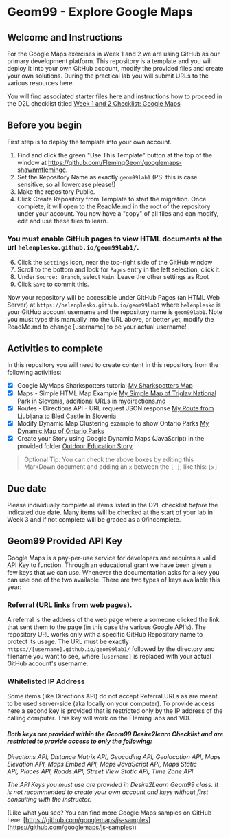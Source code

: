 # Geom99 - Explore Google Maps 

## Welcome and Instructions

For the Google Maps exercises in Week 1 and 2 we are using GitHub as our primary development platform. This repository is a template and you will deploy it into your own GitHub account, modify the provided files and create your own solutions. During the practical lab you will submit URLs to the various resources here. 

You will find associated starter files here and instructions how to proceed in the D2L checklist titled [Week 1 and 2 Checklist: Google Maps](https://fleming.desire2learn.com/d2l/lms/checklist/viewchecklist.d2l?checklistId=19116&ou=210866)

## Before you begin

First step is to deploy the template into your own account. 

1. Find and click the green "Use This Template" button at the top of the window at https://github.com/FlemingGeom/googlemaps-shawnmflemingc.
2. Set the Repository Name as exactly `geom99lab1` (PS: this is case sensitive, so all lowercase please!)
3. Make the repository Public. 
4. Click Create Repository from Template to start the migration. Once complete, it will open to the ReadMe.md in the root of the repository under your account. You now have a "copy" of all files and can modify, edit and use these files to learn. 

### You must enable GitHub pages to view HTML documents at the url `helenplesko.github.io/geom99lab1/`. 

6. Click the `Settings` icon, near the top-right side of the GitHub window
7. Scroll to the bottom and look for `Pages` entry in the left selection, click it. 
8. Under `Source: Branch`, select `Main`. Leave the other settings as Root
9. Click `Save` to commit this. 

Now your repository will be accessible under GitHub Pages (an HTML Web Server) at `https://helenplesko.github.io/geom99lab1` where `helenplesko` is your GitHub account username and the repository name is `geom99lab1`. Note you must type this manually into the URL above, or better yet, modify the ReadMe.md to change [username] to be your actual username! 

## Activities to complete

In this repository you will need to create content in this repository from the following activities:

- [x] Google MyMaps Sharkspotters tutorial [My Sharkspotters Map](https://helenplesko.github.io/geom99lab1/mymaps/sharkspotters.html)
- [x] Maps - Simple HTML Map Example [My Simple Map of Triglav National Park in Slovenia](https://helenplesko.github.io/geom99lab1/services/simplemap.html), additional URLs in [mydirections.md](mydirections.md)
- [x] Routes - Directions API - URL request JSON response [My Route from Ljubljana to Bled Castle in Slovenia](https://maps.googleapis.com/maps/api/directions/json?origin=place_id%3AChIJ0YaYlvUxZUcRIOw_ghz4AAQ&destination=place_id%3AChIJDU8PNy2RekcRsGO3F_-nwA0&waypoints=place_id%3AChIJZTQDSR24ekcRjzqpxKImqHc%7Cplace_id%3AChIJtz8EnByWekcRaN1V-6b-Btk%7Cplace_id%3AChIJUWh1akaXekcR9HwnzRQtKBo&departure_time=1722492000&avoid=tolls&units=metric&key=AIzaSyCM-WWHYHIKY-do4kquMy9Z4wQaQx51AuE)
- [x] Modify Dynamic Map Clustering example to show Ontario Parks [My Dynamic Map of Ontario Parks](https://helenplesko.github.io/geom99lab1/clustering/ontarioparks.html)
- [x] Create your Story using Google Dynamic Maps (JavaScript) in the provided folder [Outdoor Education Story](https://helenplesko.github.io/geom99lab1/story/story.html)

> Optional Tip: You can check the above boxes by editing this MarkDown document and adding an `x` between the `[ ]`, like this: `[x]`

## Due date

Please individually complete all items listed in the D2L checklist _before_ the indicated due date. Many items will be checked at the start of your lab in Week 3 and if not complete will be graded as a 0/incomplete. 

## Geom99 Provided API Key 

Google Maps is a pay-per-use service for developers and requires a valid API Key to function. Through an educational grant we have been given a few keys that we can use. Whenever the documentation asks for a key you can use one of the two available. There are two types of keys available this year:

### Referral (URL links from web pages). 

A referral is the address of the web page where a someone clicked the link that sent them to the page (in this case the various Google API's). The repository URL works only with a specific GitHub Repository name to protect its usage. The URL must be exactly `https://[username].github.io/geom99lab1/` followed by the directory and filename you want to see, where `[username]` is replaced with your actual GitHub account's username.

### Whitelisted IP Address

Some items (like Directions API) do not accept Referral URLs as are meant to be used server-side (aka locally on your computer). To provide access here a second key is provided that is restricted only by the IP address of the calling computer. This key will work on the Fleming labs and VDI.

#### _Both keys are provided within the Geom99 Desire2learn Checklist and are restricted to provide access to only the following:_

_Directions API, Distance Matrix API, Geocoding API, Geolocation API, Maps Elevation API, Maps Embed API, Maps JavaScript API, Maps Static API, Places API, Roads API, Street View Static API, Time Zone API_

_The API Keys you must use are provided in Desire2Learn Geom99 class. It is not recommended to create your own account and keys without first consulting with the instructor._

[](https://developers.google.com/maps/gmp-get-started)(Like what you see? You can find more Google Maps samples on GitHub here: [https://github.com/googlemaps/js-samples](https://github.com/googlemaps/js-samples))
